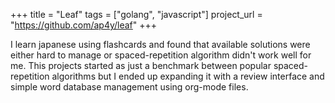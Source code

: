+++
title = "Leaf"
tags = ["golang", "javascript"]
project_url = "https://github.com/ap4y/leaf"
+++

I learn japanese using flashcards and found that available solutions
were either hard to manage or spaced-repetition algorithm didn't work
well for me. This projects started as just a benchmark between popular
spaced-repetition algorithms but I ended up expanding it with a review
interface and simple word database management using org-mode files.
